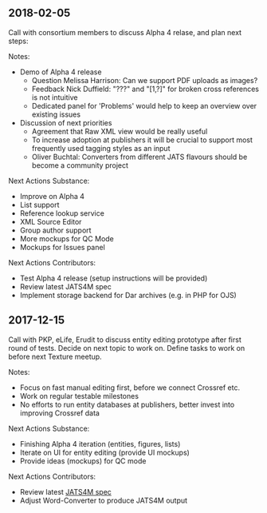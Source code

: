 ## 2018-02-05

Call with consortium members to discuss Alpha 4 relase, and plan next steps:

Notes:

- Demo of Alpha 4 release
  - Question Melissa Harrison: Can we support PDF uploads as images?
  - Feedback Nick Duffield: "???" and "[1,?]" for broken cross references is not intuitive
  - Dedicated panel for 'Problems' would help to keep an overview over existing issues
- Discussion of next priorities
  - Agreement that Raw XML view would be really useful
  - To increase adoption at publishers it will be crucial to support most frequently used tagging styles as an input
  - Oliver Buchtal: Converters from different JATS flavours should be become a community project

Next Actions Substance:

- Improve on Alpha 4
- List support
- Reference lookup service
- XML Source Editor
- Group author support
- More mockups for QC Mode
- Mockups for Issues panel

Next Actions Contributors:

  - Test Alpha 4 release (setup instructions will be provided)
  - Review latest JATS4M spec
  - Implement storage backend for Dar archives (e.g. in PHP for OJS)

## 2017-12-15

Call with PKP, eLife, Erudit to discuss entity editing prototype after first round of tests. Decide on next topic to work on. Define tasks to work on before next Texture meetup.

Notes:

- Focus on fast manual editing first, before we connect Crossref etc.
- Work on regular testable milestones
- No efforts to run entity databases at publishers, better invest into improving Crossref data

Next Actions Substance:

- Finishing Alpha 4 iteration (entities, figures, lists)
- Iterate on UI for entity editing (provide UI mockups)
- Provide ideas (mockups) for QC mode

Next Actions Contributors:

- Review latest [JATS4M spec](https://github.com/substance/texture/blob/master/docs/JATS4M.md)
- Adjust Word-Converter to produce JATS4M output

